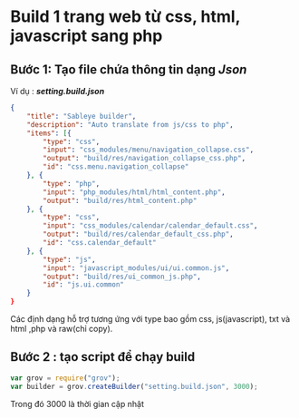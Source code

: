 # Build 1 trang web từ css, html, javascript sang php

## Bước 1: Tạo file chứa thông tin dạng *Json*

Ví dụ : ***setting.build.json***

```json
{
    "title": "Sableye builder",
    "description": "Auto translate from js/css to php",
    "items": [{
        "type": "css",
        "input": "css_modules/menu/navigation_collapse.css",
        "output": "build/res/navigation_collapse_css.php",
        "id": "css.menu.navigation_collapse"
    }, {
        "type": "php",
        "input": "php_modules/html/html_content.php",
        "output": "build/res/html_content.php"
    }, {
        "type": "css",
        "input": "css_modules/calendar/calendar_default.css",
        "output": "build/res/calendar_default_css.php",
        "id": "css.calendar_default"
    }, {
        "type": "js",
        "input": "javascript_modules/ui/ui.common.js",
        "output": "build/res/ui_common_js.php",
        "id": "js.ui.common"
    }
}

```

Các định dạng hỗ trợ tương ứng với type bao gồm css, js(javascript), txt và html ,php và raw(chỉ copy).


## Bước 2 : tạo script để chạy build 

```javascript
var grov = require("grov");
var builder = grov.createBuilder("setting.build.json", 3000);
```

Trong đó 3000 là thời gian cập nhật